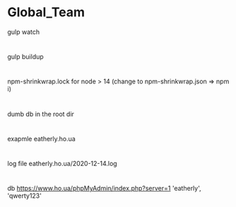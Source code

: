# Global_Team
gulp watch
#
gulp buildup
#
npm-shrinkwrap.lock for node > 14 (change to npm-shrinkwrap.json => npm i)
#
dumb db in the root dir
#
exapmle eatherly.ho.ua
#
log file eatherly.ho.ua/2020-12-14.log
#
db https://www.ho.ua/phpMyAdmin/index.php?server=1 'eatherly', 'qwerty123'
